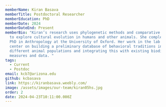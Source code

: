 ```yaml
---
memberName: Kiran Basava
memberTitle: Postdoctoral Researcher
memberEducation: PhD
memberDate: 2024
memberDateEnd: Present
memberBio: "Kiran’s research uses phylogenetic methods and comparative databases
  to explore cultural evolution in humans and other animals. She completed her
  PhD in Anthropology at the University of Oxford. Her work in the lab will
  center on building a preliminary database of behavioral traditions in
  different animal populations and integrating this with existing biodiversity
  measures and data. "
tags:
  - Current
  - Postdoc
email: kcb7@arizona.edu
github: kcbasava
link: https://kiranbasava.weebly.com/
image: /assets/images/our-team/kiran05hs.jpg
order: 2
date: 2024-04-23T10:11:00.000Z
---
```


